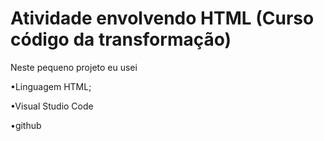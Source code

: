 <h1> Atividade envolvendo HTML (Curso código da transformação)</h1>

<p> Neste pequeno projeto eu usei
  
•Linguagem HTML;

•Visual Studio Code

•github

</p>
